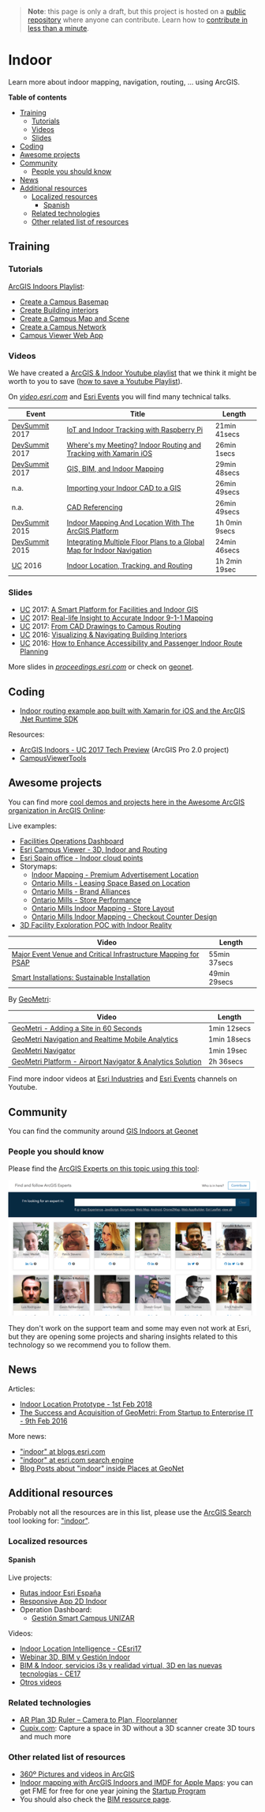 > **Note**: this page is only a draft, but this project is hosted on a [public repository](https://github.com/hhkaos/awesome-arcgis) where anyone can contribute. Learn how to [contribute in less than a minute](https://github.com/hhkaos/awesome-arcgis/blob/master/CONTRIBUTING.md#contributions).

# Indoor

Learn more about indoor mapping, navigation, routing, ... using ArcGIS.

<!-- START doctoc generated TOC please keep comment here to allow auto update -->
<!-- DON'T EDIT THIS SECTION, INSTEAD RE-RUN doctoc TO UPDATE -->
**Table of contents**

- [Training](#training)
  - [Tutorials](#tutorials)
  - [Videos](#videos)
  - [Slides](#slides)
- [Coding](#coding)
- [Awesome projects](#awesome-projects)
- [Community](#community)
  - [People you should know](#people-you-should-know)
- [News](#news)
- [Additional resources](#additional-resources)
  - [Localized resources](#localized-resources)
    - [Spanish](#spanish)
  - [Related technologies](#related-technologies)
  - [Other related list of resources](#other-related-list-of-resources)

<!-- END doctoc generated TOC please keep comment here to allow auto update -->

## Training

### Tutorials

[ArcGIS Indoors Playlist](https://www.youtube.com/watch?v=nkaI3VJtiho&list=PLGZUzt4E4O2LHOdEmsiuPfmFTSTHkgang):
* [Create a Campus Basemap](https://www.youtube.com/watch?v=nkaI3VJtiho&list=PLGZUzt4E4O2LHOdEmsiuPfmFTSTHkgang)
* [Create Building interiors](https://www.youtube.com/watch?v=zC1OKRKiLVI&index=2&list=PLGZUzt4E4O2LHOdEmsiuPfmFTSTHkgang)
* [Create a Campus Map and Scene](https://www.youtube.com/watch?v=2WWQmX5J2Mo&index=3&list=PLGZUzt4E4O2LHOdEmsiuPfmFTSTHkgang)
* [Create a Campus Network](https://www.youtube.com/watch?v=Gb1pk0Xzyhg&list=PLGZUzt4E4O2LHOdEmsiuPfmFTSTHkgang&index=4)
* [Campus Viewer Web App](https://www.youtube.com/watch?v=N0jCZy3u1NE&index=5&list=PLGZUzt4E4O2LHOdEmsiuPfmFTSTHkgang)

### Videos

We have created a [ArcGIS & Indoor Youtube playlist](https://www.youtube.com/playlist?list=PLahIW2YFPQd6ba26TM0mABm6z5pec0Wsk) that we think it might be worth to you to save ([how to save a Youtube Playlist](../../../assets/SavePlaylist.gif)).

On [*video.esri.com*](https://www.esri.com/videos/search?q=indoor) and [Esri Events](https://www.youtube.com/channel/UC_yE3TatdZKAXvt_TzGJ6mw/search?query=indoor) you will find many technical talks.

|Event|Title|Length|
|---|---|---|
|[DevSummit](http://www.esri.com/events/devsummit) 2017|[IoT and Indoor Tracking with Raspberry Pi](https://www.youtube.com/watch?v=Ev-AjOBs1og)| 21min 41secs|
|[DevSummit](http://www.esri.com/events/devsummit) 2017|[Where's my Meeting? Indoor Routing and Tracking with Xamarin iOS](https://www.youtube.com/watch?v=ZLN8spxSVDg)| 26min 1secs|
|[DevSummit](http://www.esri.com/events/devsummit) 2017|[GIS, BIM, and Indoor Mapping](https://www.youtube.com/watch?time_continue=1&v=fdSHrkhbYXQ)|29min 48secs|
|n.a.|[Importing your Indoor CAD to a GIS](https://www.esri.com/videos/watch?videoid=QOq8afagWqo&channelid=UCgGDPs8cte-VLJbgpaK4GPw&title=importing-your-indoor-cad-to-a-gis)|26min 49secs
|n.a.|[CAD Referencing](https://www.youtube.com/watch?v=T6oXdOU5ZGo)|26min 49secs
|[DevSummit](http://www.esri.com/events/devsummit) 2015|[Indoor Mapping And Location With The ArcGIS Platform](https://www.esri.com/videos/watch?videoid=4327&channelid=LegacyVideo&isLegacy=true&title=indoor-mapping-and-location-with-the-arcgis-platform)|1h 0min 9secs|
|[DevSummit](http://www.esri.com/events/devsummit) 2015|[Integrating Multiple Floor Plans to a Global Map for Indoor Navigation](https://www.esri.com/videos/watch?videoid=4536&channelid=LegacyVideo&isLegacy=true&title=integrating-multiple-floor-plans-to-a-global-map-for-indoor-navigation)|24min 46secs|
|[UC](http://www.esri.com/about/events/uc) 2016|[Indoor Location, Tracking, and Routing](https://www.esri.com/videos/watch?videoid=2767&channelid=LegacyVideo&isLegacy=true&title=indoor-location,-tracking,-and-routing)|1h 2min 19sec

### Slides

* [UC](http://www.esri.com/about/events/uc) 2017: [A Smart Platform for Facilities and Indoor GIS](http://proceedings.esri.com/library/userconf/proc17/tech-workshops/tw_2518-491.pdf)
* [UC](http://www.esri.com/about/events/uc) 2017: [Real-life Insight to Accurate Indoor 9-1-1 Mapping](http://proceedings.esri.com/library/userconf/proc17/papers/2033_491.pdf)
* [UC](http://www.esri.com/about/events/uc) 2017: [From CAD Drawings to Campus Routing](http://proceedings.esri.com/library/userconf/proc17/tech-workshops/tw_289-385.pdf)
* [UC](http://www.esri.com/about/events/uc) 2016: [Visualizing & Navigating Building Interiors](http://proceedings.esri.com/library/userconf/imf16/tech-workshops/tw_2490-247.pdf)
* [UC](http://www.esri.com/about/events/uc) 2016: [How to Enhance Accessibility and Passenger Indoor Route Planning](http://proceedings.esri.com/library/userconf/ets16/papers/ets-16.pdf)

More slides in [*proceedings.esri.com*](https://www.google.es/search?q=site%3Aproceedings.esri.com+indoor) or check on [geonet](https://community.esri.com/content?query=indoor&filterID=all~objecttype~objecttype%5Bdocument%5D).

## Coding

* [Indoor routing example app built with Xamarin for iOS and the ArcGIS .Net Runtime SDK](https://github.com/Esri/indoor-routing-xamarin)

Resources:

* [ArcGIS Indoors - UC 2017 Tech Preview](https://www.arcgis.com/home/item.html?id=06f730e8e3d14365adb119842340e7c7&adumkts=industry_solutions&aduse=national_government&aduin=us_military&aduc=event&adum=webinar&aduSF=YouTube&utm_Source=webinar&aduca=M17NationalGovernmentSmartInstallations&aduco=SIWebinars&adut=Sustainable_Webinar_Indoor_Link) (ArcGIS Pro 2.0 project)
* [CampusViewerTools](http://www.arcgis.com/home/item.html?id=66cd6ea44302402c9eaad7ae0ad2bf72)


## Awesome projects

You can find more [cool demos and projects here in the Awesome ArcGIS organization in ArcGIS Online](https://awesome-arcgis.maps.arcgis.com/home/group.html?id=8cb77aecfb4d49cb8460a97181aa5434&view=list&start=1&num=20&categories=%5B%22%2FCategories%2F3D%20Scenarios%2FIndoor%22%5D#content):

Live examples:
* [Facilities Operations Dashboard](http://facilities.maps.arcgis.com/apps/dashboard/index.html#/9681de79e5904dc28a104e8fadda6e00)
* [Esri Campus Viewer - 3D, Indoor and Routing](http://3dcampus.arcgis.com/EsriCampusViewer/app/)
* [Esri Spain office - Indoor cloud points](http://preventas.maps.arcgis.com/home/webscene/viewer.html?webscene=c8c7cd0c831c43cbb68ab17abec0ce01)
* Storymaps:
    * [Indoor Mapping - Premium Advertisement Location](http://esribizteam.maps.arcgis.com/apps/MapJournal/index.html?appid=269f32e00ff04624b8352c7dae1fda1d&webmap=0f6e7a8c51ad4caa9fcdac5b050a604f)
    * [Ontario Mills - Leasing Space Based on Location](http://esribizteam.maps.arcgis.com/apps/MapJournal/index.html?appid=e041a80059144879a8a5b32168d87768&webmap=0615d6897fa048eab5ef2048788bbdd3)
    * [Ontario Mills - Brand Alliances](http://esribizteam.maps.arcgis.com/apps/MapJournal/index.html?appid=c2eeb9e5f3e04b839fb64dede2d6e4fe&webmap=bbd1ba263f5c44318b982e770ff68896)
    * [Ontario Mills - Store Performance](http://esribizteam.maps.arcgis.com/apps/MapJournal/index.html?appid=b19fdfb5ae504368b526fb72b00d6185&webmap=c42573f6550c4b85bb51fd5c8571846a)
    * [Ontario Mills Indoor Mapping - Store Layout](http://esribizteam.maps.arcgis.com/apps/MapJournal/index.html?appid=fab506a915e0462aa9f5f4e33187fdc6&webmap=a8a4f7c3152c4b529101740bf0d04f8c)
    * [Ontario Mills Indoor Mapping - Checkout Counter Design](http://esribizteam.maps.arcgis.com/apps/MapJournal/index.html?appid=2ac1f44db0154e879600d4834c1e3940&webmap=e4563813a28d4a8d8af86302c89c32c8)
* [3D Facility Exploration POC with Indoor Reality](https://mpayson.github.io/indoor-reality-poc/)

|Video|Length|
|---|---|
|[Major Event Venue and Critical Infrastructure Mapping for PSAP](https://www.youtube.com/watch?time_continue=1374&v=IUZOQak0Xq0)|55min 37secs|
|[Smart Installations: Sustainable Installation](https://www.youtube.com/watch?v=vYgShLe6hmk)|49min 29secs

By [GeoMetri](http://geometri.io/):

|Video|Length|
|---|---|
|[GeoMetri - Adding a Site in 60 Seconds](https://www.youtube.com/watch?v=PYH-bJiNQeU&feature=youtu.be)|1min 12secs
|[GeoMetri Navigation and Realtime Mobile Analytics](http://youtu.be/t9XElMPYY8E)|1min 18secs
|[GeoMetri Navigator](https://www.youtube.com/watch?v=-0vIliHUwhw&feature=youtu.be)|1min 19sec|
|[GeoMetri Platform - Airport Navigator & Analytics Solution](https://youtu.be/mWSb4mHPRJo)|2h 36secs

Find more indoor videos at [Esri Industries](https://www.youtube.com/channel/UCZTiOg3n0pqUDSatq7mS2PA/search?query=indoor) and [Esri Events](https://www.youtube.com/channel/UC_yE3TatdZKAXvt_TzGJ6mw/search?query=indoor) channels on Youtube.

## Community

You can find the community around [GIS Indoors at Geonet](https://community.esri.com/groups/gis-indoors)

### People you should know

Please find the [ArcGIS Experts on this topic using this tool](https://esri-es.github.io/arcgis-experts/?topic=indoor):

[![ArcGIS Experts Tool Screenshot](https://github.com/esri-es/arcgis-experts/blob/master/assets/imgs/arcgis-experts-tool.png?raw=true)](https://esri-es.github.io/arcgis-experts/?topic=indoor)

They don't work on the support team and some may even not work at Esri,
but they are opening some projects and sharing insights related to this
technology so we recommend you to follow them.

## News

Articles:

* [Indoor Location Prototype - 1st Feb 2018](https://community.esri.com/groups/applications-prototype-lab/blog/2018/02/01/indoor-location-prototype)
* [The Success and Acquisition of GeoMetri: From Startup to Enterprise IT - 9th Feb 2016](https://blogs.esri.com/esri/esri-insider/2016/02/09/the-success-and-acquisition-of-geometri-from-startup-to-enterprise-it/)

More news:

* ["indoor" at blogs.esri.com](https://blogs.esri.com/esri/arcgis/tag/indoor/)
* ["indoor" at esri.com search engine](https://www.esri.com/search?filter=Blogs&q=geoanalytics&search=Search)
* [Blog Posts about "indoor" inside Places at GeoNet](https://community.esri.com/content?query=indoor&filterID=all~objecttype~objecttype%5Bblogpost%5D)

## Additional resources

Probably not all the resources are in this list, please use the [ArcGIS Search](https://esri-es.github.io/arcgis-search/) tool looking for: ["indoor"](https://esri-es.github.io/arcgis-search/?search="indoor"&utm_campaign=awesome-list&utm_source=awesome-list&utm_medium=page).

### Localized resources

#### Spanish

Live projects:
* [Rutas indoor Esri España](http://preventas.maps.arcgis.com/apps/webappviewer/index.html?id=db5eddd09b5b4180bc82ee73f074b2a1)
* [Responsive App 2D Indoor](http://esriespana.s3.amazonaws.com/iframeiphone/mobile-frame.html?u=http://sigeuz.unizar.es/)
* Operation Dashboard:
    * [Gestión Smart Campus UNIZAR](http://preventas.maps.arcgis.com/home/item.html?id=4a74ec30b1fb4364a81a78dcbec668db)

Videos:
* [Indoor Location Intelligence - CEsri17](https://www.youtube.com/watch?v=O1z1IfLEyWg)
* [Webinar 3D, BIM y Gestión Indoor](https://www.youtube.com/watch?v=-PzdMRk7n80)
* [BIM & Indoor, servicios i3s y realidad virtual, 3D en las nuevas tecnologías - CE17](https://www.youtube.com/watch?v=mV77R2I_M-0)
* [Otros videos](https://www.youtube.com/user/esriSpainTV/search?query=indoor)

### Related technologies

* [AR Plan 3D Ruler – Camera to Plan, Floorplanner
](https://play.google.com/store/apps/details?id=com.grymala.arplan)
* [Cupix.com](https://www.cupix.com/): Capture a space in 3D
without a 3D scanner create 3D tours and much more


### Other related list of resources

* [360º Pictures and videos in ArcGIS](../360/README.md)
* [Indoor mapping with ArcGIS Indoors and IMDF for Apple Maps](https://www.youtube.com/watch?v=05kg2C5rwqc&feature=youtu.be): you can get FME for free for one year joining the [Startup Program](../../partners/programs/startup-program/README.md)
* You should also check the [BIM resource page](../bim/README.md).
